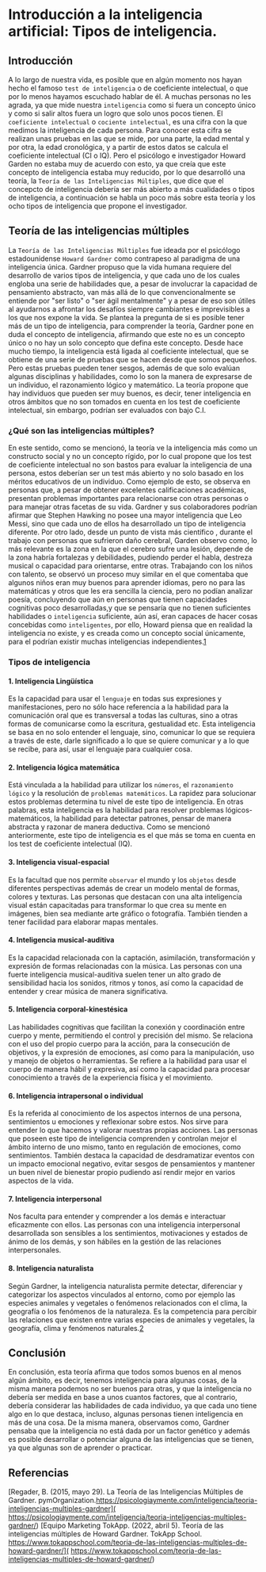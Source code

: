 # Introducción a la inteligencia artificial: Tipos de inteligencia.

## Introducción

A lo largo de nuestra vida, es posible que en algún momento nos hayan hecho el famoso `test de inteligencia` o de coeficiente intelectual, o que por lo menos hayamos escuchado hablar de él.  A muchas personas no les agrada, ya que mide nuestra `inteligencia` como si fuera un concepto único y como si salir altos fuera un logro que solo unos pocos tienen.
El `coeficiente intelectual` o `cociente intelectual`, es una cifra con la que medimos la inteligencia de cada persona. Para conocer esta cifra se realizan unas pruebas en las que se mide, por una parte, la edad mental y por otra, la edad cronológica, y a partir de estos datos se calcula el coeficiente intelectual (CI o IQ).
Pero el psicólogo e investigador Howard Garden no estaba muy de acuerdo con esto, ya que creía que este concepto de inteligencia estaba muy reducido, por lo que desarrolló una teoría, la `Teoría de las Inteligencias Múltiples`, que dice que el concepcto de inteligencia debería ser más abierto a más cualidades o tipos de inteligencia, a continuación se habla un poco más sobre esta teoría y los ocho tipos de inteligencia que propone el investigador.

## Teoría de las inteligencias múltiples

La `Teoría de las Inteligencias Múltiples` fue ideada por el psicólogo estadounidense  `Howard Gardner` como contrapeso al paradigma de una inteligencia única.
Gardner propuso que la vida humana requiere del desarrollo de varios tipos de inteligencia, y que cada uno de los cuales engloba una serie de habilidades que, a pesar de involucrar la capacidad de pensamiento abstracto, van más allá de lo que convencionalmente se entiende por "ser listo" o "ser ágil mentalmente" y a pesar de eso son útiles al ayudarnos a afrontar los desafíos siempre cambiantes e imprevisibles a los que nos expone la vida.
Se plantea la pregunta de si es posible tener más de un tipo de inteligencia, para comprender la teoría, Gardner pone en duda el concepto de inteligencia, afirmando que este no es un concepto único o no hay un solo concepto que defina este concepto. Desde hace mucho tiempo, la inteligencia está ligada al coeficiente intelectual, que se obtiene de una serie de pruebas que se hacen desde que somos pequeños. Pero estas pruebas pueden tener sesgos, además de que solo evalúan algunas disciplinas y habilidades, como lo son la manera de expresarse de un individuo, el razonamiento lógico y matemático. La teoría propone que hay individuos que pueden ser muy buenos, es decir, tener inteligencia en otros ámbitos que no son tomados en cuenta en los test de coeficiente intelectual, sin embargo, podrían ser evaluados con bajo C.I.

### ¿Qué son las inteligencias múltiples?
En este sentido, como se mencionó, la teoría ve la inteligencia más como un constructo social y no un concepto rígido, por lo cual propone que los test de coeficiente intelectual no son bastos para evaluar la inteligencia de una persona, estos deberían ser un test más abierto y no solo basado en los méritos educativos de un individuo.
Como ejemplo de esto, se observa en personas que, a pesar de obtener excelentes calificaciones académicas, presentan problemas importantes para relacionarse con otras personas o para manejar otras facetas de su vida. Gardner y sus colaboradores podrían afirmar que Stephen Hawking no posee una mayor inteligencia que Leo Messi, sino que cada uno de ellos ha desarrollado un tipo de inteligencia diferente.
Por otro lado, desde un punto de vista más científico , durante el trabajo con personas que sufrieron daño cerebral, Garden observo como, lo más relevante es la zona en la que el cerebro sufre una lesión, depende de la zona habría fortalezas y debilidades, pudiendo perder el habla, destreza musical o capacidad para orientarse, entre otras.
Trabajando con los niños con talento, se observó un proceso muy similar en el que comentaba que algunos niños eran muy buenos para aprender idiomas, pero no para las matemáticas y otros que les era sencilla la ciencia, pero no podían analizar poesía, concluyendo que aún en personas que tienen capacidades cognitivas poco desarrolladas,y que se pensaría que no tienen suficientes habilidades o `inteligencia` suficiente, aún así, eran capaces de hacer cosas concebidas como  `inteligentes`, por ello, Howard piensa que en realidad la inteligencia no existe, y es creada como un concepto social únicamente,  para el podrían existir muchas inteligencias independientes.[1](##Referencias)

### Tipos de inteligencia

#### 1. Inteligencia Lingüística

Es la capacidad para usar el `lenguaje` en todas sus expresiones y manifestaciones, pero no sólo hace referencia a la habilidad para la comunicación oral que es transversal a todas las culturas, sino a otras formas de comunicarse como la escritura, gestualidad etc.
Esta inteligencia se basa en no solo entender el lenguaje, sino, comunicar lo que se requiera a través de este, darle significado a lo que se quiere comunicar y a lo que se recibe, para así, usar el lenguaje para cualquier cosa.

#### 2. Inteligencia lógica matemática

Está vinculada a la habilidad para utilizar los `números`, el `razonamiento lógico` y la resolución de `problemas matemáticos`.  La rapidez para solucionar estos problemas determina tu nivel de este tipo de inteligencia.
En otras palabras, esta inteligencia es la habilidad para resolver problemas lógicos-matemáticos, la habilidad para detectar patrones, pensar de manera abstracta y razonar de manera deductiva. Como se mencionó anteriormente, este tipo de inteligencia es el que más se toma en cuenta en los test de coeficiente intelectual (IQ). 

#### 3. Inteligencia visual-espacial

Es la facultad que nos permite `observar` el mundo y los `objetos` desde diferentes perspectivas además de crear un modelo mental de formas, colores y texturas.
Las personas que destacan con una alta inteligencia visual están capacitadas para transformar lo que crea su mente en imágenes, bien sea mediante arte gráfico o fotografía. También tienden a tener facilidad para elaborar mapas mentales.

#### 4. Inteligencia musical-auditiva 
Es la capacidad relacionada con la captación, asimilación, transformación y expresión de formas relacionadas con la música.
Las personas con una fuerte inteligencia musical-auditiva suelen tener un alto grado de sensibilidad hacia los sonidos, ritmos y tonos, así como la capacidad de entender y crear música de manera significativa.
#### 5. Inteligencia corporal-kinestésica
Las habilidades cognitivas que facilitan la conexión y coordinación entre cuerpo y mente, permitiendo el control y precisión del mismo. Se relaciona con el uso del propio cuerpo para la acción, para la consecución de objetivos, y la expresión de emociones, así como para la manipulación, uso y manejo de objetos o herramientas. Se refiere a la habilidad para usar el cuerpo de manera hábil y expresiva, así como la capacidad para procesar conocimiento a través de la experiencia física y el movimiento.

#### 6. Inteligencia intrapersonal o individual

Es la referida al conocimiento de los aspectos internos de una persona, sentimientos u emociones y reflexionar sobre estos. Nos sirve para entender lo que hacemos y valorar nuestras propias acciones.
Las personas que poseen este tipo de inteligencia comprenden y controlan mejor el ámbito interno de uno mismo, tanto en regulación de emociones, como sentimientos. También destaca la capacidad de desdramatizar eventos con un impacto emocional negativo, evitar sesgos de pensamientos y mantener un buen nivel de bienestar propio pudiendo así rendir mejor en varios aspectos de la vida.

#### 7.  Inteligencia interpersonal
Nos faculta para  entender y comprender a los demás e interactuar eficazmente con ellos.
Las personas con una inteligencia interpersonal desarrollada son sensibles a los sentimientos, motivaciones y estados de ánimo de los demás, y son hábiles en la gestión de las relaciones interpersonales.

#### 8. Inteligencia naturalista

Según Gardner, la inteligencia naturalista permite detectar, diferenciar y categorizar los aspectos vinculados al entorno, como por ejemplo las especies animales y vegetales o fenómenos relacionados con el clima, la geografía o los fenómenos de la naturaleza.
Es la competencia para percibir las relaciones que existen entre varias especies de animales y vegetales, la geografía, clima y fenómenos naturales.[2](##Referencias)

## Conclusión

En conclusión, esta teoría afirma que todos somos buenos en al menos algún ámbito, es decir, tenemos inteligencia para algunas cosas, de la misma manera podemos no ser buenos para otras, y que la inteligencia no debería ser medida en base a unos cuantos factores, que al contrario, debería considerar las habilidades de cada individuo, ya que cada uno tiene algo en lo que destaca, incluso, algunas personas tienen inteligencia en más de una cosa.
De la misma manera, observamos como, Gardner pensaba que la inteligencia no está dada por un factor genético y además es posible desarrollar o potenciar alguna de las inteligencias que se tienen, ya que algunas son de aprender o practicar.

## Referencias

[Regader, B. (2015, mayo 29). La Teoría de las Inteligencias Múltiples de Gardner. pymOrganization.https://psicologiaymente.com/inteligencia/teoria-inteligencias-multiples-gardner]( https://psicologiaymente.com/inteligencia/teoria-inteligencias-multiples-gardner/)
[Equipo Marketing TokApp. (2022, abril 5). Teoría de las inteligencias múltiples de Howard Gardner. TokApp School. https://www.tokappschool.com/teoria-de-las-inteligencias-multiples-de-howard-gardner/]( https://www.tokappschool.com/teoria-de-las-inteligencias-multiples-de-howard-gardner/)



